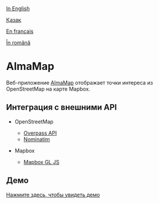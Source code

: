 
[In English](https://github.com/ciukstar/almamap/blob/master/README.md)  

[Қазақ](https://github.com/ciukstar/almamap/blob/master/README.kk.md)  

[En français](https://github.com/ciukstar/almamap/blob/master/README.fr.md)  

[În română](https://github.com/ciukstar/almamap/blob/master/README.ro.md)


# AlmaMap

Веб-приложение [AlmaMap](https://almamapru-i4rimw5qwq-de.a.run.app) отображает точки интереса из OpenStreetMap на карте Mapbox.

## Интеграция с внешними API

* OpenStreetMap
  
  * [Overpass API](https://wiki.openstreetmap.org/wiki/Overpass_API)
  * [Nominatim](https://nominatim.org/)
  
* Mapbox
  
  * [Mapbox GL JS](https://www.mapbox.com/mapbox-gljs)

## Демо

[Нажмите здесь, чтобы увидеть демо](https://almamapru-i4rimw5qwq-de.a.run.app)
